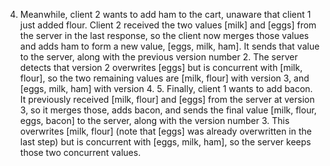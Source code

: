 4.  Meanwhile, client 2 wants to add ham to the cart, unaware that client 1 just added flour.
Client 2 received the two values [milk] and [eggs] from the server in the last response, so
the client now merges those values and adds ham to form a new value, [eggs, milk, ham]. It
sends that value to the server, along with the previous version number 2. The server detects that
version 2 overwrites [eggs] but is concurrent with [milk, flour], so the two remaining
values are [milk, flour] with version 3, and [eggs, milk, ham] with version 4. 5.  Finally, client 1 wants to add bacon. It previously received [milk, flour] and [eggs] from
the server at version 3, so it merges those, adds bacon, and sends the final value
[milk, flour, eggs, bacon] to the server, along with the version number 3. This overwrites
[milk, flour] (note that [eggs] was already overwritten in the last step) but is concurrent
with [eggs, milk, ham], so the server keeps those two concurrent values.